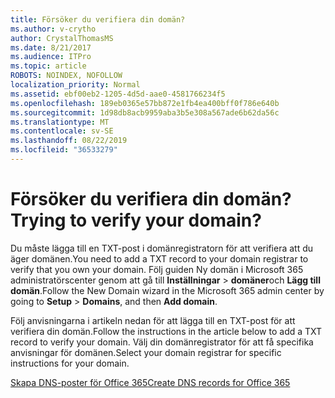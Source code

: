 ```yaml
---
title: Försöker du verifiera din domän?
ms.author: v-crytho
author: CrystalThomasMS
ms.date: 8/21/2017
ms.audience: ITPro
ms.topic: article
ROBOTS: NOINDEX, NOFOLLOW
localization_priority: Normal
ms.assetid: ebf00eb2-1205-4d5d-aae0-4581766234f5
ms.openlocfilehash: 189eb0365e57bb872e1fb4ea400bff0f786e640b
ms.sourcegitcommit: 1d98db8acb9959aba3b5e308a567ade6b62da56c
ms.translationtype: MT
ms.contentlocale: sv-SE
ms.lasthandoff: 08/22/2019
ms.locfileid: "36533279"
---
```

# <a name="trying-to-verify-your-domain"></a><span data-ttu-id="bfcfe-102">Försöker du verifiera din domän?</span><span class="sxs-lookup"><span data-stu-id="bfcfe-102">Trying to verify your domain?</span></span>

<span data-ttu-id="bfcfe-103">Du måste lägga till en TXT-post i domänregistratorn för att verifiera att du äger domänen.</span><span class="sxs-lookup"><span data-stu-id="bfcfe-103">You need to add a TXT record to your domain registrar to verify that you own your domain.</span></span> <span data-ttu-id="bfcfe-104">Följ guiden Ny domän i Microsoft 365 administratörscenter genom att gå till **Inställningar** \> **domäner**och **Lägg till domän**.</span><span class="sxs-lookup"><span data-stu-id="bfcfe-104">Follow the New Domain wizard in the Microsoft 365 admin center by going to **Setup** \> **Domains**, and then **Add domain**.</span></span> 
  
<span data-ttu-id="bfcfe-105">Följ anvisningarna i artikeln nedan för att lägga till en TXT-post för att verifiera din domän.</span><span class="sxs-lookup"><span data-stu-id="bfcfe-105">Follow the instructions in the article below to add a TXT record to verify your domain.</span></span> <span data-ttu-id="bfcfe-106">Välj din domänregistrator för att få specifika anvisningar för domänen.</span><span class="sxs-lookup"><span data-stu-id="bfcfe-106">Select your domain registrar for specific instructions for your domain.</span></span>
  
[<span data-ttu-id="bfcfe-107">Skapa DNS-poster för Office 365</span><span class="sxs-lookup"><span data-stu-id="bfcfe-107">Create DNS records for Office 365</span></span>](https://support.office.com/article/Create-DNS-records-for-Office-365-when-you-manage-your-DNS-records-B0F3FDCA-8A80-4E8E-9EF3-61E8A2A9AB23.aspx)
  

